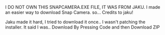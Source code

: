 I DO NOT OWN THIS SNAPCAMERA.EXE FILE, IT WAS FROM JAKU. I made an easier way to download Snap Camera. so... Credits to jaku!

Jaku made it hard, I tried to download it once.. I wasn't patching the installer. It said I was..
Download By Pressing Code and then Download ZIP
